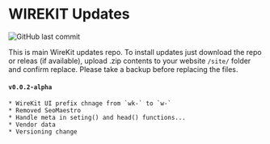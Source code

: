 # WIREKIT Updates

![GitHub last commit](https://img.shields.io/github/last-commit/kreativan/wirekit-updates)

This is main WireKit updates repo. To install updates just download the repo or releas (if available), upload .zip contents to your website `/site/` folder and confirm replace. Please take a backup before replacing the files.

#### `v0.0.2-alpha`
```
* WireKit UI prefix chnage from `wk-` to `w-`
* Removed SeoMaestro
* Handle meta in seting() and head() functions...
* Vendor data
* Versioning change
```